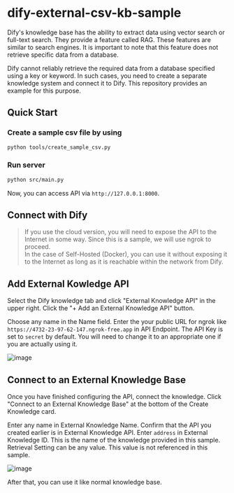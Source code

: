 # dify-external-csv-kb-sample

Dify's knowledge base has the ability to extract data using vector search or full-text search. They provide a feature called RAG. These features are similar to search engines. It is important to note that this feature does not retrieve specific data from a database.

Dify cannot reliably retrieve the required data from a database specified using a key or keyword. In such cases, you need to create a separate knowledge system and connect it to Dify. This repository provides an example for this purpose.

## Quick Start

### Create a sample csv file by using 
```bash
python tools/create_sample_csv.py
```

### Run server
```bash
python src/main.py
```

Now, you can access API via `http://127.0.0.1:8000`.


## Connect with Dify

> If you use the cloud version, you will need to expose the API to the Internet in some way. Since this is a sample, we will use ngrok to proceed.  
> In the case of Self-Hosted (Docker), you can use it without exposing it to the Internet as long as it is reachable within the network from Dify.

## Add External Kowledge API

Select the Dify knowledge tab and click "External Knowledge API" in the upper right. Click the "+ Add an External Knowledge API" button.

Choose any name in the Name field. Enter the your public URL for ngrok like `https://4732-23-97-62-147.ngrok-free.app` in API Endpoint. The API Key is set to `secret` by default. You will need to change it to an appropriate one if you are actually using it.

![image](https://github.com/user-attachments/assets/64ca21e7-6ee6-4851-ab7f-d5f7daf8da69)

## Connect to an External Knowledge Base

Once you have finished configuring the API, connect the knowledge. Click "Connect to an External Knowledge Base" at the bottom of the Create Knowledge card.

Enter any name in External Knowledge Name. Confirm that the API you created earlier is in External Knowledge API. Enter `address` in External Knowledge ID. This is the name of the knowledge provided in this sample. Retrieval Setting can be any value. This value is not referenced in this sample.

![image](https://github.com/user-attachments/assets/950247b0-5407-41de-8435-dbad577dffa0)

After that, you can use it like normal knowledge base.
